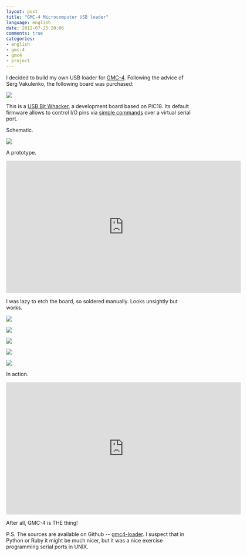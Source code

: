 ```yaml
---
layout: post
title: "GMC-4 Microcomputer USB loader"
language: english
date: 2012-07-25 20:06
comments: true
categories: 
- english
- gmc-4
- gmc4
- project
---
```

I decided to build my own USB loader for [GMC-4][GMC-4 Microcomputer]. Following the advice of Serg Vakulenko, the following board was purchased:

[GMC-4 Microcomputer]: /blog/english/2012/07/04/gmc-4/

![](/images/blog/gmc4-loader/ubw-proto-pic.jpg)

This is a [USB Bit Whacker][], a development board based on PIC18. Its default firmware allows to control I/O pins via [simple commands][UBW FW 1.49] over a virtual serial port.

[USB Bit Whacker]: http://www.sparkfun.com/products/762
[UBW FW 1.49]: http://schmalzhaus.com/UBW/Doc/FirmwareDDocumentation_v149.html

Schematic.

![](/images/blog/gmc4-loader/gmc4-loader-schematic.jpg)

A prototype.

<iframe width="640" height="360" src="http://www.youtube.com/embed/eg6OZMAI5mg" frameborder="0" allowfullscreen></iframe>

I was lazy to etch the board, so soldered manually. Looks unsightly but works.

![](/images/blog/gmc4-loader/IMG_0586.JPG)

![](/images/blog/gmc4-loader/IMG_0587.JPG)

![](/images/blog/gmc4-loader/IMG_0588.JPG)

![](/images/blog/gmc4-loader/IMG_0590.JPG)

![](/images/blog/gmc4-loader/IMG_0589.JPG)

In action.

<iframe width="640" height="360" src="http://www.youtube.com/embed/F2tciUH0NFg" frameborder="0" allowfullscreen></iframe>

After all, GMC-4 is THE thing!

P.S. The sources are available on Github -- [gmc4-loader][]. I suspect that in Python or Ruby it might be much nicer, but it was a nice exercise programming serial ports in UNIX.

[gmc4-loader]: https://github.com/begoon/gmc4-loader/
